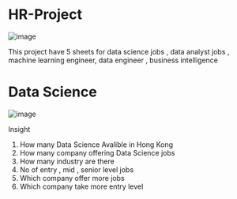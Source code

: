 # HR-Project

![image](https://user-images.githubusercontent.com/75209200/213913251-aff46799-39bf-40e0-abe4-7746aa40c37e.png)

This project have 5 sheets for data science jobs , data analyst jobs , machine learning engineer, data engineer , business intelligence

# Data Science 

![image](https://user-images.githubusercontent.com/75209200/213913413-da03239c-7385-437a-9834-3944d6c57713.png)

Insight

1. How many Data Science Avalible in Hong Kong
2. How many company offering Data Science jobs
3. How many industry are there
4. No of entry , mid , senior level jobs
5. Which company offer more jobs
6. Which company take more entry level 


